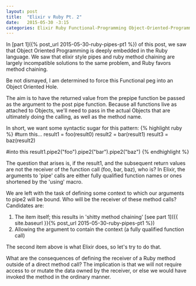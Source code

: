 ```yaml
---
layout: post
title:  "Elixir v Ruby Pt. 2"
date:   2015-05-30 -3:15
categories: Elixir Ruby Functional-Programming Object-Oriented-Programming
---
```

 In [part 1]({% post_url 2015-05-30-ruby-pipes-pt1 %}) of this post, we saw that Object Oriented Programming is deeply embedded in the Ruby language. We saw that elixir style pipes and ruby method chaining are largely incompatible solutions to the same problem, and Ruby favors method chaining.
 
 Be not dismayed, I am determined to force this Functional peg into an Object Oriented Hole.
 
 The aim is to have the returned value from the prepipe function be passed as the argument to the post pipe function. Because all functions live as attached to Objects, we'll need to pass in the actual Objects that are ultimately doing the calling, as well as the method name.

In short, we want some syntactic sugar for this pattern:
{% highlight ruby %}
#turn this...
result1 = foo(result0)
result2 = bar(result1)
result3 = baz(result2)

#into this
result1.pipe2("foo").pipe2("bar").pipe2("baz")
{% endhighlight %}

The question that arises is, if the result1, and the subsequent return values are not the receiver of the function call (foo, bar, baz), who is? In Elixir, the arguments to 'pipe' calls are either fully qualified function names or ones shortened by the 'using' macro.

We are left with the task of defining some context to which our arguments to pipe2 will be bound. Who will be the receiver of these method calls? Candidates are:

1. The item itself; this results in 'shitty method chaining' [see part 1]({{ site.baseurl }}{% post_url 2015-05-30-ruby-pipes-pt1 %})
2. Allowing the argument to contain the context (a fully qualified function call)

The second item above is what Elixir does, so let's try to do that.

What are the consequences of defining the receiver of a Ruby method outside of a direct method call? The implication is that we will not require access to or mutate the data owned by the receiver, or else we would have invoked the method in the ordinary manner. 
